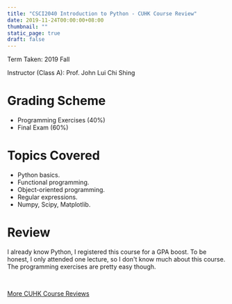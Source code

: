 ```yaml
---
title: "CSCI2040 Introduction to Python - CUHK Course Review"
date: 2019-11-24T00:00:00+08:00
thumbnail: ""
static_page: true
draft: false
---
```


Term Taken: 2019 Fall

Instructor (Class A): Prof. John Lui Chi Shing

# Grading Scheme
* Programming Exercises (40%)
* Final Exam (60%)

# Topics Covered
* Python basics.
* Functional programming.
* Object-oriented programming.
* Regular expressions.
* Numpy, Scipy, Matplotlib.

# Review
I already know Python, I registered this course for a GPA boost. To be honest, I only attended one lecture, so I don't know much about this course. The programming exercises are pretty easy though.

<br />

[More CUHK Course Reviews](/course-review)